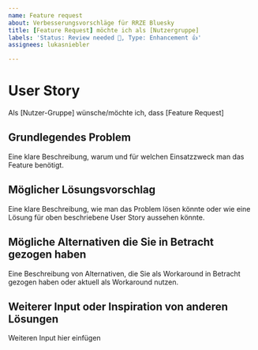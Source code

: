 ```yaml
---
name: Feature request
about: Verbesserungsvorschläge für RRZE Bluesky
title: [Feature Request] möchte ich als [Nutzergruppe]
labels: 'Status: Review needed 🛂, Type: Enhancement 👍'
assignees: lukasniebler

---
```


# User Story
Als [Nutzer-Gruppe] wünsche/möchte ich, dass [Feature Request]

## Grundlegendes Problem
Eine klare Beschreibung, warum und für welchen Einsatzzweck man das Feature benötigt.

## Möglicher Lösungsvorschlag
Eine klare Beschreibung, wie man das Problem lösen könnte oder wie eine Lösung für oben beschriebene User Story aussehen könnte.

## Mögliche Alternativen die Sie in Betracht gezogen haben
Eine Beschreibung von Alternativen, die Sie als Workaround in Betracht gezogen haben oder aktuell als Workaround nutzen.

## Weiterer Input oder Inspiration von anderen Lösungen
Weiteren Input hier einfügen
